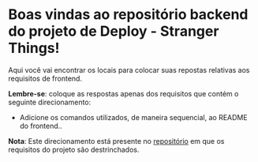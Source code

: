 # Boas vindas ao repositório backend do projeto de Deploy - Stranger Things!

Aqui você vai encontrar os locais para colocar suas repostas relativas aos requisitos de frontend.

**Lembre-se**: coloque as respostas apenas dos requisitos que contém o seguinte direcionamento:

  - Adicione os comandos utilizados, de maneira sequencial, ao README do frontend..

**Nota**: Este direcionamento está presente no [repositório](https://github.com/tryber/sd-010-a-stranger-things) em que os requisitos do projeto são destrinchados.
